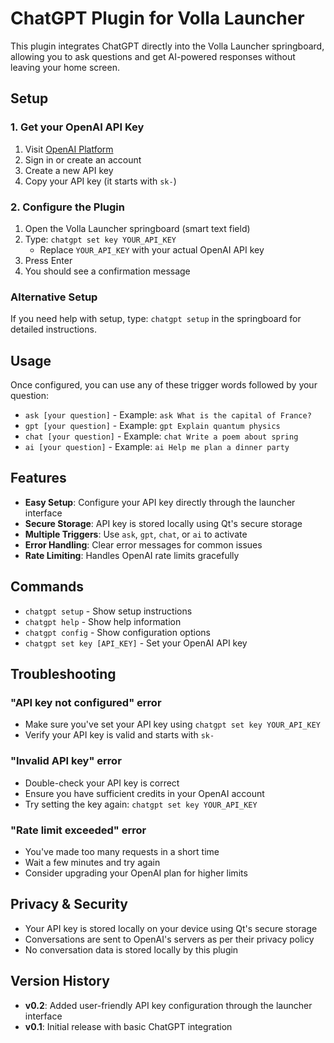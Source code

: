 # ChatGPT Plugin for Volla Launcher

This plugin integrates ChatGPT directly into the Volla Launcher springboard, allowing you to ask questions and get AI-powered responses without leaving your home screen.

## Setup

### 1. Get your OpenAI API Key
1. Visit [OpenAI Platform](https://platform.openai.com/api-keys)
2. Sign in or create an account
3. Create a new API key
4. Copy your API key (it starts with `sk-`)

### 2. Configure the Plugin
1. Open the Volla Launcher springboard (smart text field)
2. Type: `chatgpt set key YOUR_API_KEY`
   - Replace `YOUR_API_KEY` with your actual OpenAI API key
3. Press Enter
4. You should see a confirmation message

### Alternative Setup
If you need help with setup, type: `chatgpt setup` in the springboard for detailed instructions.

## Usage

Once configured, you can use any of these trigger words followed by your question:

- `ask [your question]` - Example: `ask What is the capital of France?`
- `gpt [your question]` - Example: `gpt Explain quantum physics`  
- `chat [your question]` - Example: `chat Write a poem about spring`
- `ai [your question]` - Example: `ai Help me plan a dinner party`

## Features

- **Easy Setup**: Configure your API key directly through the launcher interface
- **Secure Storage**: API key is stored locally using Qt's secure storage
- **Multiple Triggers**: Use `ask`, `gpt`, `chat`, or `ai` to activate
- **Error Handling**: Clear error messages for common issues
- **Rate Limiting**: Handles OpenAI rate limits gracefully

## Commands

- `chatgpt setup` - Show setup instructions
- `chatgpt help` - Show help information  
- `chatgpt config` - Show configuration options
- `chatgpt set key [API_KEY]` - Set your OpenAI API key

## Troubleshooting

### "API key not configured" error
- Make sure you've set your API key using `chatgpt set key YOUR_API_KEY`
- Verify your API key is valid and starts with `sk-`

### "Invalid API key" error  
- Double-check your API key is correct
- Ensure you have sufficient credits in your OpenAI account
- Try setting the key again: `chatgpt set key YOUR_API_KEY`

### "Rate limit exceeded" error
- You've made too many requests in a short time
- Wait a few minutes and try again
- Consider upgrading your OpenAI plan for higher limits

## Privacy & Security

- Your API key is stored locally on your device using Qt's secure storage
- Conversations are sent to OpenAI's servers as per their privacy policy
- No conversation data is stored locally by this plugin

## Version History

- **v0.2**: Added user-friendly API key configuration through the launcher interface
- **v0.1**: Initial release with basic ChatGPT integration
